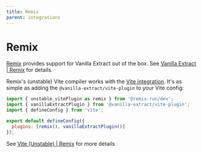```yaml
---
title: Remix
parent: integrations
---
```


# Remix

[Remix](https://remix.run) provides support for Vanilla Extract out of the box. See [Vanilla Extract | Remix](https://remix.run/docs/en/main/styling/vanilla-extract) for details.

Remix's (unstable) Vite compiler works with the [Vite integration]. It's as simple as adding the `@vanilla-extract/vite-plugin` to your Vite config:

```js
import { unstable_vitePlugin as remix } from '@remix-run/dev';
import { vanillaExtractPlugin } from '@vanilla-extract/vite-plugin';
import { defineConfig } from 'vite';

export default defineConfig({
  plugins: [remix(), vanillaExtractPlugin()]
});
```

See [Vite (Unstable) | Remix](https://remix.run/docs/en/main/future/vite#add-vanilla-extract-plugin) for more details.

[vite integration]: /documentation/integrations/vite
